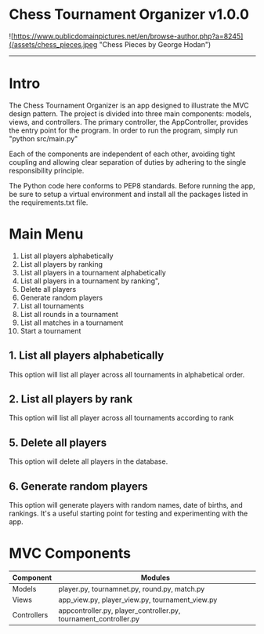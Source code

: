 # Chess Tournament Organizer v1.0.0

![https://www.publicdomainpictures.net/en/browse-author.php?a=8245](/assets/chess_pieces.jpeg "Chess Pieces by George Hodan")

***
# Intro
The Chess Tournament Organizer is an app designed to illustrate the MVC design pattern.  The project is divided into three main components: models, views, and controllers.  The primary controller, the AppController, provides the entry point for the program.  In order to run the program, simply run "python src/main.py"

Each of the components are independent of each other, avoiding tight coupling and allowing clear separation of duties by adhering to the single responsibility principle.

The Python code here conforms to PEP8 standards.  Before running the app, be sure to setup a virtual environment and install all the packages listed in the requirements.txt file.

# Main Menu 
1. List all players alphabetically
2. List all players by ranking
3. List all players in a tournament alphabetically
4. List all players in a tournament by ranking",
5. Delete all players
6. Generate random players
7. List all tournaments
8. List all rounds in a tournament
9. List all matches in a tournament
10. Start a tournament

## 1. List all players alphabetically

This option will list all player across all tournaments in alphabetical order.
## 2. List all players by rank

This option will list all player across all tournaments according to rank

## 5. Delete all players

This option will delete all players in the database.

## 6. Generate random players

This option will generate players with random names, date of births, and rankings.  It's a useful starting point for testing and experimenting with the app.

# MVC Components

| Component | Modules                                      |
| --------- | -------------------------------------------- |
| Models | player.py, tournamnet.py, round.py, match.py |
| Views | app_view.py, player_view.py, tournament_view.py |
| Controllers | appcontroller.py, player_controller.py, tournament_controller.py |







